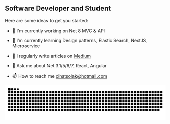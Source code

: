 ## Software Developer and Student

Here are some ideas to get you started:

* 🔭 I'm currently working on Net 8 MVC & API

* 🌱 I’m currently learning Design patterns, Elastic Search, NextJS, Microservice

* 📝 I regularly write articles on [Medium](https://cihatsolak.medium.com/)

* 💬 Ask me about Net 3.1/5/6/7, React, Angular

* 📫 How to reach me cihatsolak@hotmail.com

![snake svg](https://github.com/cihatsolak/cihatsolak/blob/output/github-contribution-grid-snake.svg)
